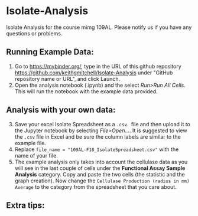 # Isolate-Analysis
Isolate Analysis for the course mimg 109AL. Please notify us if you have any questions or problems. 

## Running Example Data:
1. Go to https://mybinder.org/, type in the URL of this github repository https://github.com/keithgmitchell/Isolate-Analysis  under "GitHub repository name or URL", and click Launch.
2. Open the analysis notebook (.ipynb) and the select *Run>Run All Cells*. This will run the notebook with the example data provided.

## Analysis with your own data:
3. Save your excel Isolate Spreadsheet as a `.csv ` file and then upload it to the Jupyter notebook by selecting *File>Open...*. It is suggested to view the `.csv` file in Excel and be sure the column labels are similar to the example file.  
4. Replace `file_name = "109AL-F18_IsolateSpreadsheet.csv"` with the name of your file. 
5. The example analysis only takes into account the cellulase data as you will see in the last couple of cells under the **Functional Assay Sample Analysis** category. Copy and paste the two cells (the statistic and the graph creation). Now change the `Cellulase Production (radius in mm) Average` to the category from the spreadsheet that you care about. 


## Extra tips:
